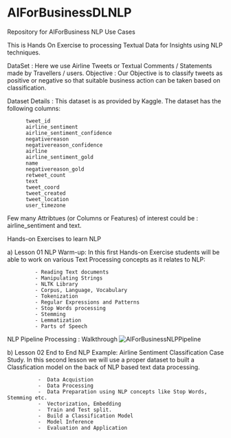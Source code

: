 # AIForBusinessDLNLP
Repository for AIForBusiness NLP Use Cases

This is Hands On Exercise to processing Textual Data for Insights using NLP techniques.

DataSet :  Here we use Airline Tweets or Textual Comments / Statements made by Travellers / users.
Objective :  Our Objective is to classify tweets as positive or negative so that suitable business action can be taken based on classification.

Dataset Details : This dataset is as provided by Kaggle. The dataset has the following columns:

          tweet_id
          airline_sentiment
          airline_sentiment_confidence
          negativereason
          negativereason_confidence
          airline
          airline_sentiment_gold
          name
          negativereason_gold
          retweet_count
          text
          tweet_coord
          tweet_created
          tweet_location
          user_timezone

Few many Attribtues (or Columns or Features) of interest could be : airline_sentiment and text.

Hands-on Exercises to learn NLP


a) Lesson 01 NLP Warm-up:
   In this first Hands-on Exercise students will be able to work on various Text Processing concepts as it relates to NLP:
   
             - Reading Text documents
             - Manipulating Strings
             - NLTK Library 
             - Corpus, Language, Vocabulary
             - Tokenization
             - Regular Expressions and Patterns
             - Stop Words processing
             - Stemming
             - Lemmatization
             - Parts of Speech



NLP Pipeline Processing : Walkthrough
![AIForBusinessNLPPipeline](https://github.com/stbalaji/AIForBusinessDLNLP/assets/42055895/f06aa34a-3425-4f2d-9c93-d96a671a2f64)



b) Lesson 02 End to End NLP Example:
   Airline Sentiment Classification Case Study. In this second lesson we will use a proper dataset to built a Classfication model on the back of NLP based text data processing.
   
              -  Data Acquistion
              -  Data Processing 
              -  Data Preparation using NLP concepts like Stop Words, Stemming etc.
              -  Vectorization, Embedding
              -  Train and Test split.
              -  Build a Classification Model
              -  Model Inference
              -  Evaluation and Application
